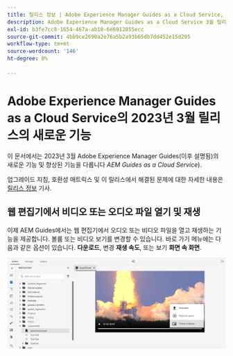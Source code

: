 ```yaml
---
title: 릴리스 정보 | Adobe Experience Manager Guides as a Cloud Service, 2023년 3월 릴리스
description: Adobe Experience Manager Guides as a Cloud Service 3월 릴리스
exl-id: b3fe7cc8-1654-467a-ab18-6e6912855ecc
source-git-commit: 4bb9ce2690a2e76a5b2a93b65db7dd452e15d295
workflow-type: tm+mt
source-wordcount: '146'
ht-degree: 0%

---
```



# Adobe Experience Manager Guides as a Cloud Service의 2023년 3월 릴리스의 새로운 기능

이 문서에서는 2023년 3월 Adobe Experience Manager Guides(이후 설명됨)의 새로운 기능 및 향상된 기능을 다룹니다 *AEM Guides as a Cloud Service*).

업그레이드 지침, 호환성 매트릭스 및 이 릴리스에서 해결된 문제에 대한 자세한 내용은 [릴리스 정보](release-notes-2023.3.0.md) 기사.


## 웹 편집기에서 비디오 또는 오디오 파일 열기 및 재생

이제 AEM Guides에서는 웹 편집기에서 오디오 또는 비디오 파일을 열고 재생하는 기능을 제공합니다. 볼륨 또는 비디오 보기를 변경할 수 있습니다. 바로 가기 메뉴에는 다음과 같은 옵션이 있습니다. **다운로드**, 변경 **재생 속도**, 또는 보기 **화면 속 화면**.

<img src="assets/video-web-editor.png" alt="비디오 재생" width="600">

